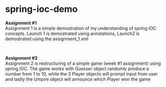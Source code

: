 # spring-ioc-demo

<b>Assignment #1</b>
<br>
Assignment 1 is a simple demostration of my understanding of spring IOC concepts. Launch 1 is demostrated using annotations, Launch2 is demostrated using the
assignment_1.xml

<br>

<b>Assignment #2</b>
<br>
Assignment 2 is restructuring of a simple game (week #1 assignment) using spring IOC. The game works with Guesser object randomly produce a number from 1 to 10, while the 3 Player objects will prompt input from user and lastly the Umpire object will announce which Player won the game
